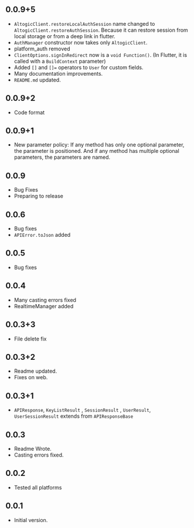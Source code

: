 ## 0.0.9+5

- `AltogicClient.restoreLocalAuthSession` name changed to `AltogicClient.restoreAuthSession`. Because it can restore session from local storage or from a deep link in flutter.
- ``AuthManager`` constructor now takes only `AltogicClient`.
- platform_auth removed
- ``ClientOptions.signInRedirect`` now is a `void Function()`. (In Flutter, it is called with a `BuildContext` parameter)
- Added `[]` and `[]=` operators to ``User`` for custom fields.
- Many documentation improvements.
- ``README.md`` updated.

## 0.0.9+2

- Code format

## 0.0.9+1

- New parameter policy: If any method has only one optional parameter, the parameter is positioned. And if any method has multiple optional parameters, the parameters are named.


## 0.0.9

- Bug Fixes
- Preparing to release

## 0.0.6

- Bug fixes
- ``APIError.toJson`` added

## 0.0.5

- Bug fixes

## 0.0.4

- Many casting errors fixed
- RealtimeManager added

## 0.0.3+3

- File delete fix

## 0.0.3+2

- Readme updated.
- Fixes on web.

## 0.0.3+1

- `APIResponse`, `KeyListResult` , `SessionResult` , `UserResult`, `UserSessionResult` extends from `APIResponseBase`


## 0.0.3

- Readme Wrote.
- Casting errors fixed.

## 0.0.2

- Tested all platforms

## 0.0.1

- Initial version.
